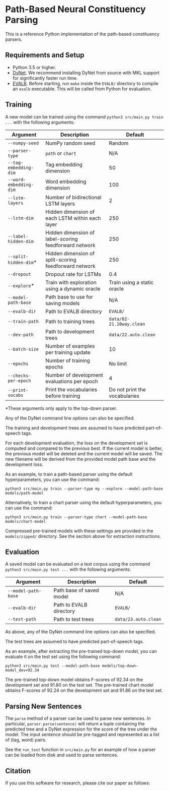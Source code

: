 # Path-Based Neural Constituency Parsing

This is a reference Python implementation of the path-based constituency parsers. 

## Requirements and Setup

* Python 3.5 or higher.
* [DyNet](https://github.com/clab/dynet). We recommend installing DyNet from source with MKL support for significantly faster run time.
* [EVALB](http://nlp.cs.nyu.edu/evalb/). Before starting, run `make` inside the `EVALB/` directory to compile an `evalb` executable. This will be called from Python for evaluation.

## Training

A new model can be trained using the command `python3 src/main.py train ...` with the following arguments:

Argument | Description | Default
--- | --- | ---
`--numpy-seed` | NumPy random seed | Random
`--parser-type` | `path` or `chart` | N/A
`--tag-embedding-dim` | Tag embedding dimension | 50
`--word-embedding-dim` | Word embedding dimension | 100
`--lstm-layers` | Number of bidirectional LSTM layers | 2
`--lstm-dim` | Hidden dimension of each LSTM within each layer | 250
`--label-hidden-dim` | Hidden dimension of label-scoring feedforward network | 250
`--split-hidden-dim`* | Hidden dimension of split-scoring feedforward network | 250
`--dropout` | Dropout rate for LSTMs | 0.4
`--explore`* | Train with exploration using a dynamic oracle | Train using a static oracle
`--model-path-base` | Path base to use for saving models | N/A
`--evalb-dir` |  Path to EVALB directory | `EVALB/`
`--train-path` | Path to training trees | `data/02-21.10way.clean`
`--dev-path` | Path to development trees | `data/22.auto.clean`
`--batch-size` | Number of examples per training update | 10
`--epochs` | Number of training epochs | No limit
`--checks-per-epoch` | Number of development evaluations per epoch | 4
`--print-vocabs` | Print the vocabularies before training | Do not print the vocabularies

\*These arguments only apply to the top-down parser.

Any of the DyNet command line options can also be specified.

The training and development trees are assumed to have predicted part-of-speech tags.

For each development evaluation, the loss on the development set is computed and compared to the previous best. If the current model is better, the previous model will be deleted and the current model will be saved. The new filename will be derived from the provided model path base and the development loss.

As an example, to train a path-based parser using the default hyperparameters, you can use the command:

```
python3 src/main.py train --parser-type my --explore --model-path-base models/path-model
```

Alternatively, to train a chart parser using the default hyperparameters, you can use the command:

```
python3 src/main.py train --parser-type chart --model-path-base models/chart-model
```

Compressed pre-trained models with these settings are provided in the `models/zipped/` directory. See the section above for extraction instructions.

## Evaluation

A saved model can be evaluated on a test corpus using the command `python3 src/main.py test ...` with the following arguments:

Argument | Description | Default
--- | --- | ---
`--model-path-base` | Path base of saved model | N/A
`--evalb-dir` |  Path to EVALB directory | `EVALB/`
`--test-path` | Path to test trees | `data/23.auto.clean`

As above, any of the DyNet command line options can also be specified.

The test trees are assumed to have predicted part-of-speech tags.

As an example, after extracting the pre-trained top-down model, you can evaluate it on the test set using the following command:

```
python3 src/main.py test --model-path-base models/top-down-model_dev=92.34
```

The pre-trained top-down model obtains F-scores of 92.34 on the development set and 91.80 on the test set. The pre-trained chart model obtains F-scores of 92.24 on the development set and 91.86 on the test set.

## Parsing New Sentences

The `parse` method of a parser can be used to parse new sentences. In particular, `parser.parse(sentence)` will return a tuple containing the predicted tree and a DyNet expression for the score of the tree under the model. The input sentence should be pre-tagged and represented as a list of (tag, word) pairs.

See the `run_test` function in `src/main.py` for an example of how a parser can be loaded from disk and used to parse sentences.

## Citation

If you use this software for research, please cite our paper as follows:

```

```
